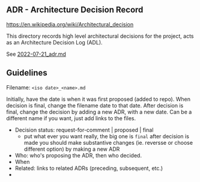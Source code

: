 ## ADR - Architecture Decision Record

https://en.wikipedia.org/wiki/Architectural_decision

This directory records high level architectural decisions for the project,
acts as an Architecture Decision Log (ADL).

See [2022-07-21_adr.md](./2022-07-21_adr.md)


## Guidelines

Filename: `<iso date>_<name>.md`

Initially, have the date is when it was first proposed (added to repo).
When decision is final, change the filename date to that date.
After decision is final, change the decision by adding a new ADR, with a new 
date. Can be a different name if you want, just add links to the files.

* Decision status: request-for-comment | proposed | final
  * put what ever you want really, the big one is `final` after decision is made
  you should make substantive changes (ie. reversse or choose different option)
  by making a new ADR
* Who: who's proposing the ADR, then who decided.
* When
* Related: links to related ADRs (preceding, subsequent, etc.)
* 
